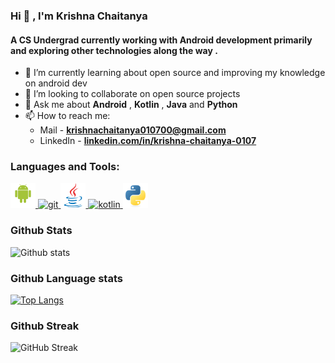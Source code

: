 ### Hi 👋 , I'm Krishna Chaitanya

#### A CS Undergrad currently working with Android development primarily and exploring other technologies along the way .

- 🌱 I’m currently learning about open source and improving my knowledge on android dev
- 👯 I’m looking to collaborate on open source projects
- 💬 Ask me about __Android__ , __Kotlin__ , __Java__ and __Python__
- 📫 How to reach me: 
  - Mail - **krishnachaitanya010700@gmail.com**
  - LinkedIn - [**linkedin.com/in/krishna-chaitanya-0107**](https://www.linkedin.com/in/krishna-chaitanya-0107/)

<h3 align="left">Languages and Tools:</h3>
<p align="left"> <a href="https://developer.android.com" target="_blank"> <img src="https://raw.githubusercontent.com/devicons/devicon/master/icons/android/android-original-wordmark.svg" alt="android" width="40" height="40"/> </a> <a href="https://www.w3schools.com/cpp/" target="_blank">  <img src="https://www.vectorlogo.zone/logos/git-scm/git-scm-icon.svg" alt="git" width="40" height="40"/> </a> <a href="https://www.java.com" target="_blank"> <img src="https://raw.githubusercontent.com/devicons/devicon/master/icons/java/java-original.svg" alt="java" width="40" height="40"/> </a> <a href="https://kotlinlang.org" target="_blank"> <img src="https://www.vectorlogo.zone/logos/kotlinlang/kotlinlang-icon.svg" alt="kotlin" width="40" height="40"/> </a> <a href="https://www.python.org" target="_blank"> <img src="https://raw.githubusercontent.com/devicons/devicon/master/icons/python/python-original.svg" alt="python" width="40" height="40"/> </a> </p>

### Github Stats

![Github stats](https://github-readme-stats.vercel.app/api?username=krishnachaitanya0107&count_private=true&show_icons=true)

<!--
**krishnachaitanya0107/krishnachaitanya0107** is a ✨ _special_ ✨ repository because its `README.md` (this file) appears on your GitHub profile.-->

### Github Language stats

[![Top Langs](https://github-readme-stats.vercel.app/api/top-langs/?username=krishnachaitanya0107&layout=compact)](https://github.com/krishnachaitanya0107/github-readme-stats)

### Github Streak

![GitHub Streak](https://github-readme-streak-stats.herokuapp.com?user=krishnachaitanya0107&hide_border=true)


<!--Here are some ideas to get you started:

- 🔭 I’m currently working on ...
- 🌱 I’m currently learning ...
- 👯 I’m looking to collaborate on ...
- 🤔 I’m looking for help with ...
- 💬 Ask me about ...
- 📫 How to reach me: ...
- 😄 Pronouns: ...
- ⚡ Fun fact: ...
-->
